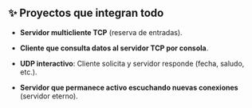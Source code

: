 ## ✨ Proyectos que integran todo

- **Servidor multicliente TCP** (reserva de entradas).
    
- **Cliente que consulta datos al servidor TCP por consola**.
    
- **UDP interactivo**: Cliente solicita y servidor responde (fecha, saludo, etc.).
    
- **Servidor que permanece activo escuchando nuevas conexiones** (servidor eterno).